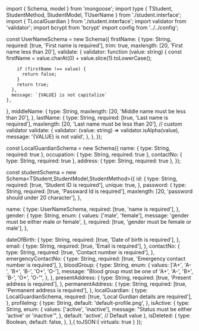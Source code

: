 

import { Schema, model } from 'mongoose';
import type { TStudent, StudentMethod, StudentModel, TUserName } from './student.interface';
import { TLocalGuardian } from './student.interface';
import validator from 'validator';
import bcrypt from 'bcrypt'
import config from '../../config';

const UserNameSchema = new Schema<TUserName>({
  firstName: {
    type: String,
    required: [true, 'First name is required'],
    trim: true,
    maxlength: [20, 'First name less than 20'],
    validate: {
      validator: function (value: string) {
        const firstName = value.charAt(0) + value.slice(1).toLowerCase();

        if (firstName !== value) {
          return false;
        }
        return true;
      },
      message: `{VALUE} is not capitalize`
    },
  },
  middleName: {
    type: String,
    maxlength: [20, 'Middle name must be less than 20'],
  },
  lastName: {
    type: String,
    required: [true, 'Last name is required'],
    maxlength: [20, 'Last name must be less than 20'],
    // custom validator
    validate: {
      validator: (value: string) => validator.isAlpha(value),
      message: '{VALUE} is not valid',
    },
  },
});

const LocalGuardianSchema = new Schema<TLocalGuardian>({
  name: { type: String, required: true },
  occupation: { type: String, required: true },
  contactNo: { type: String, required: true },
  address: { type: String, required: true },
});

const studentSchema = new Schema<TStudent,StudentModel,StudentMethod>({
  id: {
    type: String,
    required: [true, 'Student ID is required'],
    unique: true,
  },
  password: {
    type: String,
    required: [true, 'Passward Id is required'],
    maxlength: [20, 'password should under 20 character'],
  },

  name: {
    type: UserNameSchema,
    required: [true, 'name is required'],
  },
  gender: {
    type: String,
    enum: {
      values: ['male', 'female'],
      message: 'gender must be either male or female',
    },
    required: [true, 'gender must be female or male'],
  },

  dateOfBirth: {
    type: String,
    required: [true, 'Date of birth is required'],
  },
  email: {
    type: String,
    required: [true, 'Email is required'],
  },
  contactNo: {
    type: String,
    required: [true, 'Contact number is required'],
  },
  emergencyContactNo: {
    type: String,
    required: [true, 'Emergency contact number is required'],
  },
  bloodGroup: {
    type: String,
    enum: {
      values: ['A+', 'A-', 'B+', 'B-', 'O+', 'O-'],
      message: "Blood group must be one of 'A+', 'A-', 'B+', 'B-', 'O+', 'O-'",
    },
  },
  presentAddress: {
    type: String,
    required: [true, 'Present address is required'],
  },
  permanentAddress: {
    type: String,
    required: [true, 'Permanent address is required'],
  },
  localGuardian: {
    type: LocalGuardianSchema,
    required: [true, 'Local Gurdian details are required'],
  },
  profileImg: {
    type: String,
    default: 'default-profile.png',
  },
  isActive: {
    type: String,
    enum: {
      values: ['active', 'inactive'],
      message: "Status must be either 'active' or 'inactive'",
    },
    default: 'active', // Default value
  },
  isDeleted: {
    type: Boolean,
    default: false,
  },
},{
    toJSON:{
      virtuals: true
    }
});